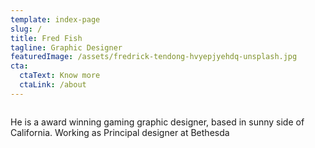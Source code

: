 ```yaml
---
template: index-page
slug: /
title: Fred Fish
tagline: Graphic Designer
featuredImage: /assets/fredrick-tendong-hvyepjyehdq-unsplash.jpg
cta:
  ctaText: Know more
  ctaLink: /about
---
```



```

```

He is a award winning gaming graphic designer, based in sunny side of California. Working as Principal designer at Bethesda
